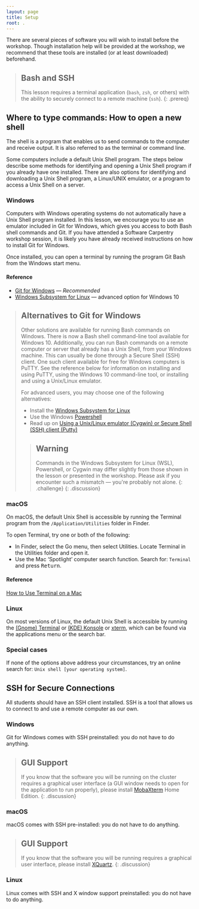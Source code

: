 ```yaml
---
layout: page
title: Setup
root: .
---
```


There are several pieces of software you will wish to install before the
workshop. Though installation help will be provided at the workshop, we
recommend that these tools are installed (or at least downloaded) beforehand.

> ## Bash and SSH
>
> This lesson requires a terminal application (`bash`, `zsh`, or others) with
> the ability to securely connect to a remote machine (`ssh`).
{: .prereq}

## Where to type commands: How to open a new shell

The shell is a program that enables us to send commands to the computer and
receive output. It is also referred to as the terminal or command line.

Some computers include a default Unix Shell program. The steps below describe
some methods for identifying and opening a Unix Shell program if you already
have one installed. There are also options for identifying and downloading a
Unix Shell program, a Linux/UNIX emulator, or a program to access a Unix Shell
on a server.

### Windows

Computers with Windows operating systems do not automatically have a Unix Shell
program installed. In this lesson, we encourage you to use an emulator included
in Git for Windows, which gives you access to both Bash shell commands and Git.
If you have attended a Software Carpentry workshop session, it is likely you
have already received instructions on how to install Git for Windows.

Once installed, you can open a terminal by running the program Git Bash from
the Windows start menu.

#### Reference

* [Git for Windows](https://gitforwindows.org/) &mdash; *Recommended*
* [Windows Subsystem for Linux](
  https://docs.microsoft.com/en-us/windows/wsl/install-win10)
  &mdash; advanced option for Windows 10

> ## Alternatives to Git for Windows
>
> Other solutions are available for running Bash commands on Windows. There is
> now a Bash shell command-line tool available for Windows 10. Additionally,
> you can run Bash commands on a remote computer or server that already has a
> Unix Shell, from your Windows machine. This can usually be done through a
> Secure Shell (SSH) client. One such client available for free for Windows
> computers is PuTTY. See the reference below for information on installing and
> using PuTTY, using the Windows 10 command-line tool, or installing and using
> a Unix/Linux emulator.
>
> For advanced users, you may choose one of the following alternatives: 
>
> * Install the [Windows Subsystem for
>   Linux](https://docs.microsoft.com/en-us/windows/wsl/install-win10)
> * Use the Windows [Powershell](
https://docs.microsoft.com/en-us/powershell/scripting/learn/remoting/ssh-remoting-in-powershell-core?view=powershell-7)
> * Read up on [Using a Unix/Linux emulator (Cygwin) or Secure Shell (SSH)
>   client (Putty)](http://faculty.smu.edu/reynolds/unixtut/windows.html)
>
> > ## Warning
> >
> > Commands in the Windows Subsystem for Linux (WSL), Powershell, or Cygwin
> > may differ slightly from those shown in the lesson or presented in the
> > workshop. Please ask if you encounter such a mismatch &mdash; you're
> > probably not alone.
> {: .challenge}
{: .discussion}

### macOS

On macOS, the default Unix Shell is accessible by running the Terminal program
from the `/Application/Utilities` folder in Finder.

To open Terminal, try one or both of the following:

* In Finder, select the Go menu, then select Utilities. Locate Terminal in the
  Utilities folder and open it.
* Use the Mac ‘Spotlight’ computer search function. Search for: `Terminal` and
  press <kbd>Return</kbd>.

#### Reference 

[How to Use Terminal on a Mac](
http://www.macworld.co.uk/feature/mac-software/how-use-terminal-on-mac-3608274/)

### Linux

On most versions of Linux, the default Unix Shell is accessible by running the
[(Gnome) Terminal](https://help.gnome.org/users/gnome-terminal/stable/) or
[(KDE) Konsole](https://konsole.kde.org/) or
[xterm](https://en.wikipedia.org/wiki/Xterm), which can be found via the
applications menu or the search bar.

### Special cases

If none of the options above address your circumstances, try an online search
for: `Unix shell [your operating system]`.

## SSH for Secure Connections

All students should have an SSH client installed. SSH is a tool that allows us
to connect to and use a remote computer as our own.

### Windows

Git for Windows comes with SSH preinstalled: you do not have to do anything.

> ## GUI Support
>
> If you know that the software you will be running on the cluster requires a
> graphical user interface (a GUI window needs to open for the application to
> run properly), please install [MobaXterm](http://mobaxterm.mobatek.net) Home
> Edition.
{: .discussion}

### macOS

macOS comes with SSH pre-installed: you do not have to do anything.

> ## GUI Support
>
> If you know that the software you will be running requires a graphical user
> interface, please install [XQuartz](www.xquartz.org).
{: .discussion}

### Linux

Linux comes with SSH and X window support preinstalled: you do not have to do
anything.
